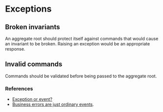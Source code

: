 # Exceptions

## Broken invariants

An aggregate root should protect itself against commands that would cause an invariant to be broken. Raising an exception would be an appropriate response.

## Invalid commands

Commands should be validated before being passed to the aggregate root.

### References

- [Exception or event?](http://thinkbeforecoding.github.io/FsUno.Prod/Exception%20or%20Event.html)
- [Business errors are just ordinary events](http://thinkbeforecoding.com/post/2009/12/10/Business-Errors-are-Just-Ordinary-Events).
